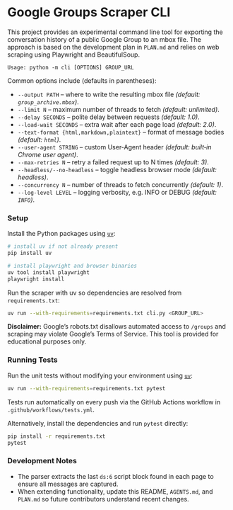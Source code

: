 # Google Groups Scraper CLI

This project provides an experimental command line tool for exporting the
conversation history of a public Google Group to an mbox file. The approach is
based on the development plan in `PLAN.md` and relies on web scraping using
Playwright and BeautifulSoup.

```
Usage: python -m cli [OPTIONS] GROUP_URL
```

Common options include (defaults in parentheses):

- `--output PATH` – where to write the resulting mbox file *(default: `group_archive.mbox`)*.
- `--limit N` – maximum number of threads to fetch *(default: unlimited)*.
- `--delay SECONDS` – polite delay between requests *(default: 1.0)*.
- `--load-wait SECONDS` – extra wait after each page load *(default: 2.0)*.
- `--text-format {html,markdown,plaintext}` – format of message bodies *(default: `html`)*.
- `--user-agent STRING` – custom User-Agent header *(default: built‑in Chrome user agent)*.
- `--max-retries N` – retry a failed request up to N times *(default: 3)*.
- `--headless/--no-headless` – toggle headless browser mode *(default: headless)*.
- `--concurrency N` – number of threads to fetch concurrently *(default: 1)*.
- `--log-level LEVEL` – logging verbosity, e.g. INFO or DEBUG *(default: `INFO`)*.

### Setup

Install the Python packages using [`uv`](https://github.com/astral-sh/uv):

```bash
# install uv if not already present
pip install uv

# install playwright and browser binaries
uv tool install playwright
playwright install
```

Run the scraper with uv so dependencies are resolved from `requirements.txt`:

```bash
uv run --with-requirements=requirements.txt cli.py <GROUP_URL>
```

**Disclaimer:** Google’s robots.txt disallows automated access to `/groups` and
scraping may violate Google’s Terms of Service. This tool is provided for
educational purposes only.

### Running Tests

Run the unit tests without modifying your environment using
[`uv`](https://github.com/astral-sh/uv):

```bash
uv run --with-requirements=requirements.txt pytest
```

Tests run automatically on every push via the GitHub Actions workflow in
`.github/workflows/tests.yml`.

Alternatively, install the dependencies and run `pytest` directly:

```bash
pip install -r requirements.txt
pytest
```

### Development Notes

- The parser extracts the last `ds:6` script block found in each page to ensure all messages are captured.
- When extending functionality, update this README, `AGENTS.md`, and `PLAN.md` so future contributors understand recent changes.
